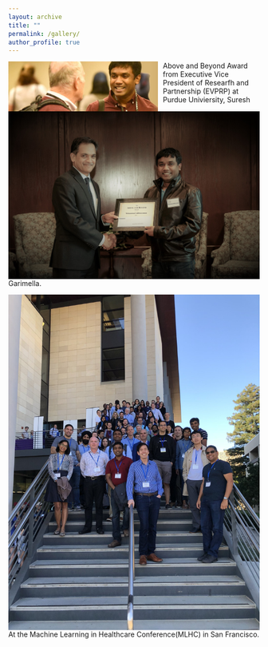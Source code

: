 ```yaml
---
layout: archive
title: ""
permalink: /gallery/
author_profile: true
---
```

<img src="\images\AMIA_Roger.jpg"
     alt="Markdown Monster icon"
     style="float: left; margin-right: 10px;"
	 width="300" height="100" 
	 title = "At AMIA Conference with MIT Distinguished Professor Roger Mark. "/>


<img src="\images\EVPRP_Gaurimella.jpg"
     alt="Markdown Monster icon"
     style="float: left; margin-right: 10px;" />
Above and Beyond Award from Executive Vice President of Researfh and Partnership (EVPRP) at Purdue Univiersity, Suresh Garimella. 

<img src="\images\MLHC_San Francisco.jpg"
     alt="Markdown Monster icon"
     style="float: left; margin-right: 10px;" />
At the Machine Learning in Healthcare Conference(MLHC) in San Francisco. 
